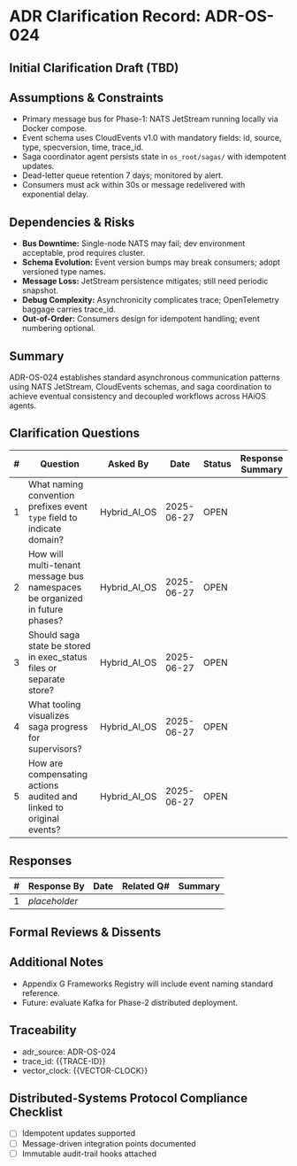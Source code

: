 # ADR Clarification Record: ADR-OS-024

## Initial Clarification Draft (TBD)


## Assumptions & Constraints
- Primary message bus for Phase-1: NATS JetStream running locally via Docker compose.
- Event schema uses CloudEvents v1.0 with mandatory fields: id, source, type, specversion, time, trace_id.
- Saga coordinator agent persists state in `os_root/sagas/` with idempotent updates.
- Dead-letter queue retention 7 days; monitored by alert.
- Consumers must ack within 30s or message redelivered with exponential delay.

## Dependencies & Risks
- **Bus Downtime:** Single-node NATS may fail; dev environment acceptable, prod requires cluster.
- **Schema Evolution:** Event version bumps may break consumers; adopt versioned type names.
- **Message Loss:** JetStream persistence mitigates; still need periodic snapshot.
- **Debug Complexity:** Asynchronicity complicates trace; OpenTelemetry baggage carries trace_id.
- **Out-of-Order:** Consumers design for idempotent handling; event numbering optional.

## Summary
ADR-OS-024 establishes standard asynchronous communication patterns using NATS JetStream, CloudEvents schemas, and saga coordination to achieve eventual consistency and decoupled workflows across HAiOS agents.

## Clarification Questions
| # | Question | Asked By | Date | Status | Response Summary |
|---|----------|----------|------|--------|------------------|
| 1 | What naming convention prefixes event `type` field to indicate domain? | Hybrid_AI_OS | 2025-06-27 | OPEN | |
| 2 | How will multi-tenant message bus namespaces be organized in future phases? | Hybrid_AI_OS | 2025-06-27 | OPEN | |
| 3 | Should saga state be stored in exec_status files or separate store? | Hybrid_AI_OS | 2025-06-27 | OPEN | |
| 4 | What tooling visualizes saga progress for supervisors? | Hybrid_AI_OS | 2025-06-27 | OPEN | |
| 5 | How are compensating actions audited and linked to original events? | Hybrid_AI_OS | 2025-06-27 | OPEN | |

## Responses
| # | Response By | Date | Related Q# | Summary |
|---|-------------|------|------------|---------|
| 1 | _placeholder_ | | | |

## Formal Reviews & Dissents
<!-- Capture formal approvals, objections, and alternative viewpoints here. -->


## Additional Notes
- Appendix G Frameworks Registry will include event naming standard reference.
- Future: evaluate Kafka for Phase-2 distributed deployment.

## Traceability
- adr_source: ADR-OS-024
- trace_id: {{TRACE-ID}}
- vector_clock: {{VECTOR-CLOCK}}

## Distributed-Systems Protocol Compliance Checklist
- [ ] Idempotent updates supported
- [ ] Message-driven integration points documented
- [ ] Immutable audit-trail hooks attached 
